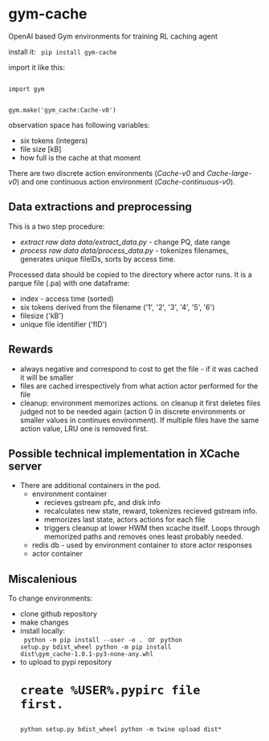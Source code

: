 # gym-cache
OpenAI based Gym environments for training RL caching agent

install it:
<code>
   pip install gym-cache
</code> 

import it like this:

<code>
import gym

gym.make('gym_cache:Cache-v0')
</code>


observation space has following variables:
* six tokens (integers)
* file size \[kB\]
* how full is the cache at that moment

There are two discrete action environments (*Cache-v0* and *Cache-large-v0*) and one continuous action environment (*Cache-continuous-v0*).


## Data extractions and preprocessing
This is a two step procedure:
* *extract raw data* _data/extract_data.py_ - change PQ, date range
* *process raw data* _data/process_data.py_ - tokenizes filenames, generates unique fileIDs, sorts by access time.

Processed data should be copied to the directory where actor runs.
It is a parque file (.pa) with one dataframe:
* index - access time (sorted)
* six tokens derived from the filename ('1', '2', '3', '4', '5', '6')
* filesize ('kB')
* unique file identifier ('fID')


## Rewards
* always negative and correspond to cost to get the file - if it was cached it will be smaller
* files are cached irrespectively from what action actor performed for the file
* cleanup: environment memorizes actions. on cleanup it first deletes files judged not to be needed again (action 0 in discrete environments or smaller values in continues environment). If multiple files have the same action value, LRU one is removed first.


## Possible technical implementation in XCache server
* There are additional containers in the pod. 
    * environment container
       * recieves gstream pfc, and disk info
       * recalculates new state, reward, tokenizes recieved gstream info. 
       * memorizes last state, actors actions for each file
       * triggers cleanup at lower HWM then xcache itself. Loops through memorized paths and removes ones least probably needed. 
    * redis db - used by environment container to store actor responses
    * actor container 
    

## Miscalenious

To change environments:
* clone github repository
* make changes
* install locally:    
   <code>  python -m pip install --user -e .  </code>
   or
   <code>
   python setup.py bdist_wheel
   python -m pip install dist\gym_cache-1.0.1-py3-none-any.whl
   </code> 
* to upload to pypi repository
   <code>
   # create %USER%\.pypirc file first. 
   python setup.py bdist_wheel
   python -m twine upload dist\*
   </code> 
